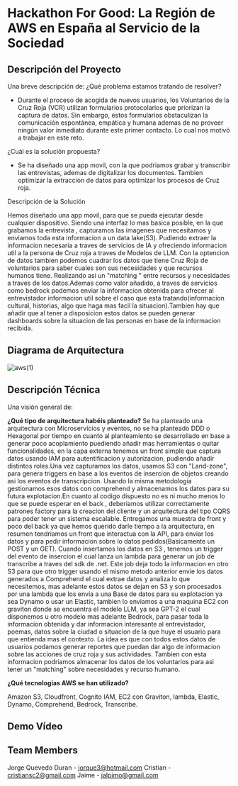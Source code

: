 # Hackathon For Good: La Región de AWS en España al Servicio de la Sociedad

## Descripción del Proyecto

Una breve descripción de:
¿Qué problema estamos tratando de resolver? 

- Durante el proceso de acogida de nuevos usuarios, los Voluntarios de la Cruz Roja (VCR) utilizan formularios protocolarios que priorizan la captura de datos. Sin embargo, estos formularios obstaculizan la comunicación espontánea, empática y humana ademas de no proveer ningún valor inmediato durante este primer contacto. Lo cual nos motivó a trabajar en este reto.

¿Cuál es la solución propuesta? 
- Se ha diseñado una app movil, con la que podriamos grabar y transcribir las entrevistas, ademas de digitalizar los documentos. Tambien optimizar la extraccion de datos para optimizar los procesos de Cruz roja.  

Descripción de la Solución

Hemos diseñado una app movil, para que se pueda ejecutar desde cualquier dispositivo. Siendo una interfaz lo mas basica posible, en la que grabamos la entrevista , capturamos las imagenes que necesitamos y enviamos toda esta informacion a un data lake(S3). Pudiendo extraer la informacion necesaria a traves de servicios de IA y ofreciendo informacion util a la persona de Cruz roja a traves de Modelos de LLM. Con la optencion de datos tambien podemos cuadrar los datos que tiene Cruz Roja de voluntarios para saber cuales son sus necesidades y que recursos humanos tiene.
Realizando asi un "matching " entre recursos y necesidades a traves de los datos.Ademas como valor añadido, a traves de servicios como bedrock podemos enviar la informacion obtenida para ofrecer al entrevistador informacion util sobre el caso que esta tratando(informacion cultural, historias, algo que haga mas facil la situacion).Tambien hay que añadir que al tener a disposicion estos datos se pueden generar dashboards sobre la situacion de las personas en base de la informacion recibida.



## Diagrama de Arquitectura

![aws(1)](https://github.com/GmausDev/hack4good/assets/50465630/a4123c16-152b-4924-b9fe-ff55cbf5e9d9)


## Descripción Técnica

Una visión general de:

**¿Qué tipo de arquitectura habéis planteado?** Se ha planteado una arquitectura con Microservicios y eventos, no se ha planteado DDD o Hexagonal por tiempo en cuanto al planteamiento se desarrollado en base a generar poco acoplamiento puediendo añadir mas herramientas o quitar funcionalidades, en la capa externa tenemos un front simple que captura datos usando IAM para autentificacion y autorizacion, pudiendo añadir distintos roles.Una vez capturamos los datos, usamos S3 con "Land-zone", para genera triggers en base a los eventos de insercion de objetos creando asi los eventos de transcripcion. Usando la misma metodologia gestionamos esos datos con comprehend y almacenamos los datos para su futura explotacion.En cuanto al codigo dispuesto no es ni mucho menos lo que se puede esperar en el back , deberiamos utilizar correctamente patrones factory para la creacion del cliente y un arquitectura del tipo CQRS para poder tener un sistema escalable. Entregamos una muestra de front y poco del back ya que hemos querido darle tiempo a la arquitectura, en resumen tendriamos un front que interactua con la API, para enviar los datos y para pedir informacion sobre lo datos pedidos(Basicamente un POST y un GET). Cuando insertamos los datos en S3 , tenemos un trigger del evento de insercion el cual lanza un lambda para generar un job de transcribe a traves del sdk de .net. Este job deja todo la informacion en otro S3 para que otro trigger usando el mismo metodo anterior envie los datos generados a Comprehend el cual extrae datos y analiza lo que necesitemos, mas adelante estos datos se dejan en S3 y son procesados por una lambda que los envia a una Base de datos para su explotacion ya sea Dynamo o usar un Elastic, tambien lo enviamos a una maquina EC2 con graviton donde se encuentra el modelo LLM, ya sea GPT-2 el cual disponemos u otro modelo mas adelante Bedrock, para pasar toda la informacion obtenida y dar informacion interesante al entrevistador, poemas, datos sobre la ciudad o situacion de la que huye el usuario para que entienda mas el contexto. La idea es que con todos estos datos de usuarios podamos generar reportes que puedan dar algo de informacion sobre las acciones de cruz roja y sus actividades. Tambien con esta informacion podriamos almacenar los datos de los voluntarios para asi tener un "matching" sobre necesidades y recurso humano.


**¿Qué tecnologías AWS se han utilizado?**

Amazon S3, Cloudfront, Cognito IAM, EC2 con Graviton, lambda, Elastic, Dynamo, Comprehend, Bedrock, Transcribe.
## Demo Vídeo




## Team Members
Jorge Quevedo Duran - jorque3@hotmail.com
Cristian - cristiansc2@gmail.com
Jaime - jalpimo@gmail.com


